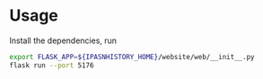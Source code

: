 # Usage

Install the dependencies, run

```bash
export FLASK_APP=${IPASNHISTORY_HOME}/website/web/__init__.py
flask run --port 5176
```

